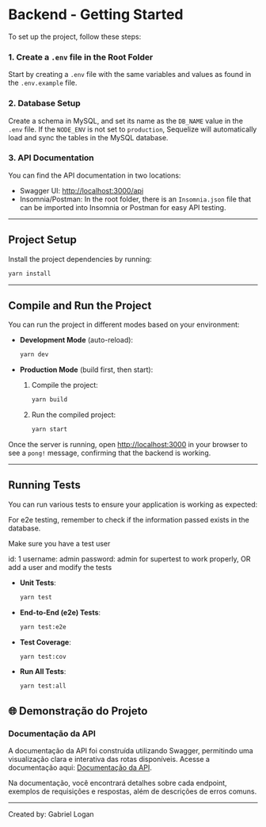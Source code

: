 # Backend - Getting Started

To set up the project, follow these steps:

### 1. Create a `.env` file in the Root Folder

Start by creating a `.env` file with the same variables and values as found in the `.env.example` file.

### 2. Database Setup

Create a schema in MySQL, and set its name as the `DB_NAME` value in the `.env` file. If the `NODE_ENV` is not set to `production`, Sequelize will automatically load and sync the tables in the MySQL database.

### 3. API Documentation

You can find the API documentation in two locations:
- Swagger UI: [http://localhost:3000/api](http://localhost:3000/api)
- Insomnia/Postman: In the root folder, there is an `Insomnia.json` file that can be imported into Insomnia or Postman for easy API testing.

---

## Project Setup

Install the project dependencies by running:

```bash
yarn install
```

---

## Compile and Run the Project

You can run the project in different modes based on your environment:

- **Development Mode** (auto-reload):
    ```bash
    yarn dev
    ```

- **Production Mode** (build first, then start):
    1. Compile the project:
        ```bash
        yarn build
        ```
    2. Run the compiled project:
        ```bash
        yarn start
        ```

Once the server is running, open [http://localhost:3000](http://localhost:3000) in your browser to see a `pong!` message, confirming that the backend is working.

---

## Running Tests

You can run various tests to ensure your application is working as expected:

For e2e testing, remember to check if the information passed exists in the database.

Make sure you have a test user

id: 1
username: admin
password: admin
for supertest to work properly, OR add a user and modify the tests

- **Unit Tests**:
    ```bash
    yarn test
    ```

- **End-to-End (e2e) Tests**:
    ```bash
    yarn test:e2e
    ```

- **Test Coverage**:
    ```bash
    yarn test:cov
    ```

- **Run All Tests**:
    ```bash
    yarn test:all
    ```

## 🌐 Demonstração do Projeto

### Documentação da API
A documentação da API foi construída utilizando Swagger, permitindo uma visualização clara e interativa das rotas disponíveis. Acesse a documentação aqui: [Documentação da API](https://api-junior-challenge.vercel.app/api).

Na documentação, você encontrará detalhes sobre cada endpoint, exemplos de requisições e respostas, além de descrições de erros comuns.

--- 

Created by: Gabriel Logan
